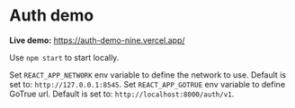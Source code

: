 
# Auth demo

**Live demo:**
https://auth-demo-nine.vercel.app/

Use `npm start` to start locally.

Set `REACT_APP_NETWORK` env variable to define the network to use. Default is set to: `http://127.0.0.1:8545`.
Set `REACT_APP_GOTRUE` env variable to define GoTrue url. Default is set to: `http://localhost:8000/auth/v1`.
